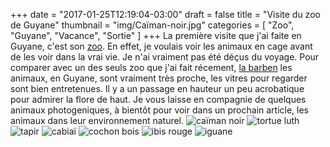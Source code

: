 +++
date = "2017-01-25T12:19:04-03:00"
draft = false
title = "Visite du zoo de Guyane"
thumbnail = "img/Caïman-noir.jpg"
categories = [ "Zoo", "Guyane", "Vacance", "Sortie" ]
+++
La première visite que j'ai faite en Guyane, c'est son [zoo](http://www.zoodeguyane.com/). En effet, 
je voulais voir les animaux en cage avant de les voir dans la vrai vie.
Je n'ai vraiment pas été déçus du voyage.
Pour comparer avec un des seuls zoo que j'ai fait récement, 
[la barben](https://www.parcanimalierlabarben.com/) les animaux, en Guyane, sont vraiment très proche, 
les vitres pour regarder sont bien entretenues.
Il y a un passage en hauteur un peu acrobatique pour admirer la flore de haut.
Je vous laisse en compagnie de quelques animaux photogeniques, à bientôt pour voir dans un prochain article,
les animaux dans leur environnement naturel.
![caïman noir](/blog/img/Caïman-noir.jpg)
![tortue luth](/blog/img/tortue-luth.jpg)
![tapir](/blog/img/Tapir.jpg)
![cabiaï](/blog/img/Cabiaï.jpg)
![cochon bois](/blog/img/cochon-bois.jpg)
![ibis rouge](/blog/img/Ibis-rouge.jpg)
![iguane](/blog/img/iguane.jpg)
